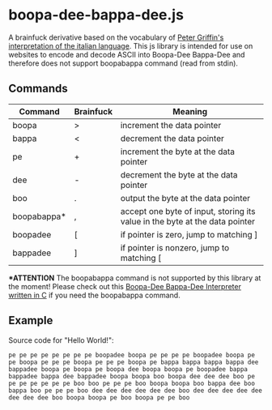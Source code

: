 # boopa-dee-bappa-dee.js

A brainfuck derivative based on the vocabulary of [Peter Griffin's interpretation of the italian language](https://youtu.be/aS38wY1Fm34).
This js library is intended for use on websites to encode and decode ASCII into Boopa-Dee Bappa-Dee and therefore does not support boopabappa command (read from stdin).

## Commands
Command | Brainfuck | Meaning
--- | --- | ---
boopa | \> | increment the data pointer
bappa | \< | decrement the data pointer
pe | \+ | increment the byte at the data pointer
dee | \- | decrement the byte at the data pointer
boo | \. | output the byte at the data pointer
boopabappa* | \, | accept one byte of input, storing its value in the byte at the data pointer
boopadee | \[ | if pointer is zero, jump to matching ]
bappadee | \] | if pointer is nonzero, jump to matching [

**\*ATTENTION**
The boopabappa command is not supported by this library at the moment! Please check out this [Boopa-Dee Bappa-Dee Interpreter written in C](https://github.com/MrMonk3y/Boopa-Dee-Bappa-Dee) if you need the boopabappa command.

## Example
Source code for "Hello World!":
```
pe pe pe pe pe pe pe pe boopadee boopa pe pe pe pe boopadee boopa pe pe boopa pe pe pe boopa pe pe pe boopa pe bappa bappa bappa bappa dee bappadee boopa pe boopa pe boopa dee boopa boopa pe boopadee bappa bappadee bappa dee bappadee boopa boopa boo boopa dee dee dee boo pe pe pe pe pe pe pe boo boo pe pe pe boo boopa boopa boo bappa dee boo bappa boo pe pe pe boo dee dee dee dee dee dee boo dee dee dee dee dee dee dee dee boo boopa boopa pe boo boopa pe pe boo
```
